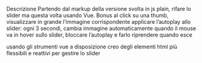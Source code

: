Descrizione
Partendo dal markup della versione svolta in js plain, rifare lo slider ma questa volta usando Vue.
Bonus
al click su una thumb, visualizzare in grande l’immagine corrispondente
applicare l’autoplay allo slider: ogni 3 secondi, cambia immagine automaticamente
quando il mouse va in hover sullo slider, bloccare l’autoplay e farlo riprendere quando esce

usando gli strumenti vue a disposizione creo degli elementi html più flessibili e reattivi per gestire lo slider